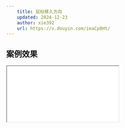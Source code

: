 ```yaml
---
    title: 鼠标移入方向
    updated: 2024-12-23 
    author: xie392
    url: https://v.douyin.com/ieaCp8Ht/
---
```


## 案例效果

<Iframe src="/html/MouseMoveDirection.html" />